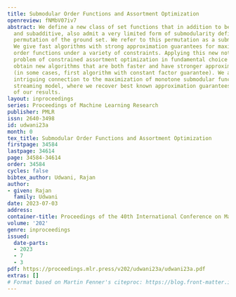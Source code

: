 ```yaml
---
title: Submodular Order Functions and Assortment Optimization
openreview: fNMbV07iv7
abstract: We define a new class of set functions that in addition to being monotone
  and subadditive, also admit a very limited form of submodularity defined over a
  permutation of the ground set. We refer to this permutation as a submodular order.
  We give fast algorithms with strong approximation guarantees for maximizing submodular
  order functions under a variety of constraints. Applying this new notion to the
  problem of constrained assortment optimization in fundamental choice models, we
  obtain new algorithms that are both faster and have stronger approximation guarantees
  (in some cases, first algorithm with constant factor guarantee). We also show an
  intriguing connection to the maximization of monotone submodular functions in the
  streaming model, where we recover best known approximation guarantees as a corollary
  of our results.
layout: inproceedings
series: Proceedings of Machine Learning Research
publisher: PMLR
issn: 2640-3498
id: udwani23a
month: 0
tex_title: Submodular Order Functions and Assortment Optimization
firstpage: 34584
lastpage: 34614
page: 34584-34614
order: 34584
cycles: false
bibtex_author: Udwani, Rajan
author:
- given: Rajan
  family: Udwani
date: 2023-07-03
address: 
container-title: Proceedings of the 40th International Conference on Machine Learning
volume: '202'
genre: inproceedings
issued:
  date-parts:
  - 2023
  - 7
  - 3
pdf: https://proceedings.mlr.press/v202/udwani23a/udwani23a.pdf
extras: []
# Format based on Martin Fenner's citeproc: https://blog.front-matter.io/posts/citeproc-yaml-for-bibliographies/
---
```

